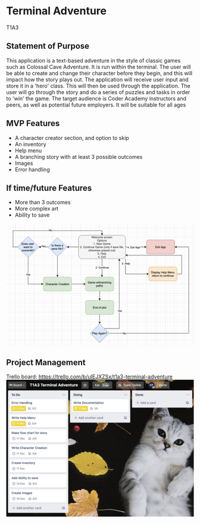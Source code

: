 # Terminal Adventure
<!-- To do: Pick a title -->
T1A3

<!-- Develop a statement of purpose and scope for your application. It must include:
- describe at a high level what the application will do
- identify the problem it will solve and explain why you are developing it
- identify the target audience
- explain how a member of the target audience will use it -->

## Statement of Purpose
This application is a text-based adventure in the style of classic games such as Colossal Cave Adventure. It is run within the terminal. The user will be able to create and change their character before they begin, and this will impact how the story plays out.
The application will receive user input and store it in a 'hero' class.  This will then be used through the application. The user will go through the story and do a series of puzzles and tasks in order to 'win' the game.
The target audience is Coder Academy instructors and peers, as well as potential future employers. It will be suitable for all ages


<!-- Develop a list of features that will be included in the application. It must include:
- at least THREE features
- describe each feature
Note: Ensure that your features above allow you to demonstrate your understanding of the following language elements and concepts:
- use of variables and the concept of variable scope
- loops and conditional control structures
- error handling -->
## MVP Features
- A character creator section, and option to skip
- An inventory
- Help menu
- A branching story with at least 3 possible outcomes
- Images
- Error handling

## If time/future Features
- More than 3 outcomes
- More complex art
- Ability to save
<!-- Develop an outline of the user interaction and experience for the application.
Your outline must include:
- how the user will find out how to interact with / use each feature
- how the user will interact with / use each feature
- how errors will be handled by the application and displayed to the user -->

<!-- Develop a diagram which describes the control flow of your application. Your diagram must:
- show the workflow/logic and/or integration of the features in your application for each feature.
- utilise a recognised format or set of conventions for a control flow diagram, such as UML. -->
![alt text](docs/t1a3_flow.png "Flow chart for app overview")

<!-- Develop an implementation plan which:
- outlines how each feature will be implemented and a checklist of tasks for each feature
- prioritise the implementation of different features, or checklist items within a feature
- provide a deadline, duration or other time indicator for each feature or checklist/checklist-item -->

<!-- Utilise a suitable project management platform to track this implementation plan


> Your checklists for each feature should have at least 5 items. -->
## Project Management
Trello board:
https://trello.com/b/uIEJXZSx/t1a3-terminal-adventure
![alt text](docs/trello_board.png "Initial trello board")


<!-- Design help documentation which includes a set of instructions which accurately describe how to use and install the application.

You must include:
- steps to install the application
- any dependencies required by the application to operate
- any system/hardware requirements -->

